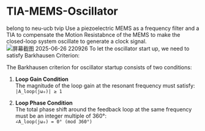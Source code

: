 # TIA-MEMS-Oscillator
belong to neu-ucb tvip
Use a piezoelectric MEMS as a frequency filter and a TIA to compensate the Motion Resistabnce of the MEMS to make the closed-loop system oscillate to generate a clock signal.
![屏幕截图 2025-06-26 220926](https://github.com/user-attachments/assets/c3d14d07-0151-4823-bb10-b8540fdbc658)
To let the oscillator start up, we need to satisfy Barkhausen Criterion:

The Barkhausen criterion for oscillator startup consists of two conditions:

1. **Loop Gain Condition**  
   The magnitude of the loop gain at the resonant frequency must satisfy:  
   `|A_loop(jω₀)| ≥ 1`

2. **Loop Phase Condition**  
   The total phase shift around the feedback loop at the same frequency must be an integer multiple of 360°:  
   `∠A_loop(jω₀) = 0° (mod 360°)`

